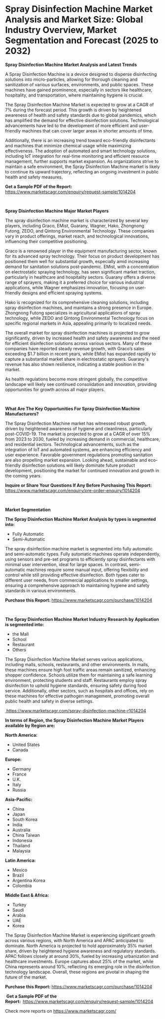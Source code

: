 <p><h1>Spray Disinfection Machine Market Analysis and Market Size: Global Industry Overview, Market Segmentation and Forecast (2025 to 2032)</h1></p><p><strong>Spray Disinfection Machine Market Analysis and Latest Trends</strong></p>
<p><p>A Spray Disinfection Machine is a device designed to disperse disinfecting solutions into micro-particles, allowing for thorough cleaning and sanitization of various surfaces, environments, and public spaces. These machines have gained prominence, especially in sectors like healthcare, hospitality, and transportation, where maintaining hygiene is crucial. </p><p>The Spray Disinfection Machine Market is expected to grow at a CAGR of 7% during the forecast period. This growth is driven by heightened awareness of health and safety standards due to global pandemics, which has amplified the demand for effective disinfection solutions. Technological advancements have led to the development of more efficient and user-friendly machines that can cover larger areas in shorter amounts of time. </p><p>Additionally, there is an increasing trend toward eco-friendly disinfectants and machines that minimize chemical usage while maximizing effectiveness. The adoption of automated and smart technology solutions, including IoT integration for real-time monitoring and efficient resource management, further supports market expansion. As organizations strive to maintain a safe environment, the Spray Disinfection Machine market is likely to continue its upward trajectory, reflecting an ongoing investment in public health and safety measures.</p></p>
<p><strong>Get a Sample PDF of the Report:&nbsp;</strong> <a href="https://www.marketscagr.com/enquiry/request-sample/1014204?utm_campaign=2866&utm_medium=2&utm_source=Github&utm_content=ia&utm_term=06032025&utm_id=spray-disinfection-machine">https://www.marketscagr.com/enquiry/request-sample/1014204</a></p>
<p>&nbsp;</p>
<p><strong>Spray Disinfection Machine Major Market Players</strong></p>
<p><p>The spray disinfection machine market is characterized by several key players, including Graco, EMist, Guarany, Wagner, Hako, Zhongnong Futong, ZEDO, and Qintong Environmental Technology. These companies vary in product offerings, market reach, and technological innovations, influencing their competitive positioning.</p><p>Graco is a renowned player in the equipment manufacturing sector, known for its advanced spray technology. Their focus on product development has positioned them well for substantial growth, especially amid increasing demand for sanitation solutions post-pandemic. EMist, with a concentration on electrostatic spraying technology, has seen significant market traction, particularly in healthcare and hospitality sectors. Guarany offers a diverse range of sprayers, making it a preferred choice for various industrial applications, while Wagner emphasizes innovation, focusing on user-friendly designs and efficient spraying systems.</p><p>Hako is recognized for its comprehensive cleaning solutions, including spray disinfection machines, and maintains a strong presence in Europe. Zhongnong Futong specializes in agricultural applications of spray technology, while ZEDO and Qintong Environmental Technology focus on specific regional markets in Asia, appealing primarily to localized needs.</p><p>The overall market for spray disinfection machines is projected to grow significantly, driven by increased health and safety awareness and the need for efficient disinfection solutions across various sectors. Many of these companies have reported steady revenue growth, with Graco’s sales exceeding $1.7 billion in recent years, while EMist has expanded rapidly to capture a substantial market share in electrostatic sprayers. Guarany's revenue has also shown resilience, indicating a stable position in the market.</p><p>As health regulations become more stringent globally, the competitive landscape will likely see continued consolidation and innovation, providing opportunities for growth across all major players.</p></p>
<p>&nbsp;</p>
<p><strong>What Are The Key Opportunities For Spray Disinfection Machine Manufacturers?</strong></p>
<p><p>The Spray Disinfection Machine market has witnessed robust growth, driven by heightened awareness of hygiene and cleanliness, particularly post-COVID-19. The market is projected to grow at a CAGR of over 15% from 2023 to 2030, fueled by increasing demand in commercial, healthcare, and residential sectors. Technological advancements, such as the integration of IoT and automated systems, are enhancing efficiency and user experience. Favorable government regulations promoting sanitation are also propelling market expansion. Looking ahead, sustainable and eco-friendly disinfection solutions will likely dominate future product development, positioning the market for continued innovation and growth in the coming years.</p></p>
<p><strong>Inquire or Share Your Questions If Any Before Purchasing This Report:</strong> <a href="https://www.marketscagr.com/enquiry/pre-order-enquiry/1014204?utm_campaign=2866&utm_medium=2&utm_source=Github&utm_content=ia&utm_term=06032025&utm_id=spray-disinfection-machine">https://www.marketscagr.com/enquiry/pre-order-enquiry/1014204</a></p>
<p>&nbsp;</p>
<p><strong>Market Segmentation</strong></p>
<p><strong>The Spray Disinfection Machine Market Analysis by types is segmented into:</strong></p>
<p><ul><li>Fully Automatic</li><li>Semi-Automatic</li></ul></p>
<p><p>The spray disinfection machine market is segmented into fully automatic and semi-automatic types. Fully automatic machines operate independently, using sensors and pre-set programs to efficiently spray disinfectants with minimal user intervention, ideal for large spaces. In contrast, semi-automatic machines require some manual input, offering flexibility and control while still providing effective disinfection. Both types cater to different user needs, from commercial applications to smaller settings, ensuring a comprehensive approach to maintaining hygiene and safety standards in various environments.</p></p>
<p><strong>Purchase this Report:&nbsp;</strong><a href="https://www.marketscagr.com/purchase/1014204?utm_campaign=2866&utm_medium=2&utm_source=Github&utm_content=ia&utm_term=06032025&utm_id=spray-disinfection-machine">https://www.marketscagr.com/purchase/1014204</a></p>
<p>&nbsp;</p>
<p><strong>The Spray Disinfection Machine Market Industry Research by Application is segmented into:</strong></p>
<p><ul><li>the Mall</li><li>School</li><li>Restaurant</li><li>Others</li></ul></p>
<p><p>The Spray Disinfection Machine Market serves various applications, including malls, schools, restaurants, and other environments. In malls, these machines ensure high foot traffic areas remain sanitized, enhancing shopper confidence. Schools utilize them for maintaining a safe learning environment, protecting students and staff. Restaurants employ spray disinfection to uphold hygiene standards, ensuring safety during food service. Additionally, other sectors, such as hospitals and offices, rely on these machines for effective pathogen management, promoting overall public health and safety in diverse settings.</p></p>
<p><a href="https://www.marketscagr.com/spray-disinfection-machine-r1014204?utm_campaign=2866&utm_medium=2&utm_source=Github&utm_content=ia&utm_term=06032025&utm_id=spray-disinfection-machine">&nbsp;https://www.marketscagr.com/spray-disinfection-machine-r1014204</a></p>
<p><strong>In terms of Region, the Spray Disinfection Machine Market Players available by Region are:</strong></p>
<p>
    <p> <strong> North America: </strong>
        <ul>
            <li>United States</li>
            <li>Canada</li>
        </ul>
        </p> 
    <p> <strong> Europe: </strong>
        <ul>
            <li>Germany</li>
            <li>France</li>
            <li>U.K.</li>
            <li>Italy</li>
            <li>Russia</li>
        </ul>
        </p> 
    <p> <strong> Asia-Pacific: </strong>
        <ul>
            <li>China</li>
            <li>Japan</li>
            <li>South Korea</li>
            <li>India</li>
            <li>Australia</li>
            <li>China Taiwan</li>
            <li>Indonesia</li>
            <li>Thailand</li>
            <li>Malaysia</li>
        </ul>
        </p> 
    <p> <strong> Latin America: </strong>
        <ul>
            <li>Mexico</li>
            <li>Brazil</li>
            <li>Argentina Korea</li>
            <li>Colombia</li>
        </ul>
        </p> 
    <p> <strong> Middle East & Africa: </strong>
        <ul>
            <li>Turkey</li>
            <li>Saudi</li>
            <li>Arabia</li>
            <li>UAE</li>
            <li>Korea</li>
        </ul>
    </p>
    </p>
<p><p>The Spray Disinfection Machine Market is experiencing significant growth across various regions, with North America and APAC anticipated to dominate. North America is projected to hold approximately 35% market share, driven by heightened hygiene awareness and regulatory standards. APAC follows closely at around 30%, fueled by increasing urbanization and healthcare investments. Europe captures about 25% of the market, while China represents around 10%, reflecting its emerging role in the disinfection technology landscape. Overall, these regions are pivotal in shaping the future of the market.</p></p>
<p><strong>Purchase this Report: </strong><a href="https://www.marketscagr.com/purchase/1014204?utm_campaign=2866&utm_medium=2&utm_source=Github&utm_content=ia&utm_term=06032025&utm_id=spray-disinfection-machine">https://www.marketscagr.com/purchase/1014204</a></p>
<p>&nbsp;<strong>Get a Sample PDF of the Report:&nbsp;&nbsp;</strong><a href="https://www.marketscagr.com/enquiry/request-sample/1014204?utm_campaign=2866&utm_medium=2&utm_source=Github&utm_content=ia&utm_term=06032025&utm_id=spray-disinfection-machine">https://www.marketscagr.com/enquiry/request-sample/1014204</a></p>
<p><strong></strong></p>
<p>Check more reports on <a href="https://www.marketscagr.com/?utm_campaign=2866&utm_medium=2&utm_source=Github&utm_content=ia&utm_term=06032025&utm_id=spray-disinfection-machine">https://www.marketscagr.com/</a></p>